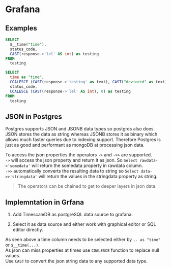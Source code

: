 # Grafana

## Examples

```SQL
SELECT
  $__time("time"),
  status_code,
  CAST(response->'lel' AS int) as testing
FROM
  testing
```

```SQL  
SELECT
  time as "time",
  COALESCE (CAST(response->'testing' as text), CAST("deviceid" as text)) as "metric",
  status_code,
  COALESCE (CAST(response->'lel' AS int), 0) as testing
FROM
  testing
```

## JSON in Postgres

Postgres supports JSON and JSONB data types so postgres also does.
JSON stores the data as string whereas JSONB stores it as binary which allows much faster queries due to indexing support.
Therefore Postgres is just as good and performant as mongoDB at processing json data.

To access the json properties the operators `->` and `->>` are supported.  
`->` will access the json property and return it as json. So `Select rawdata->'somedata'` will return the somedata property in rawdata column.  
`->>` automatically converts the resulting data to string so `Select data->>'stringdata'` will return the values in the stringdata property as string.  

> The operators can be chained to get to deeper layers in json data.

## Implemntation in Grfana

1. Add TimescaleDB as postgreSQL data source to grafana.

2. Select it as data source and either work with graphical editor or SQL editor directly.

As seen above a time column needs to be selected either by `.. as "time"` or `$__time(...)`.  
As json can miss properties at times use `COALESCE` function to replace null values.  
Use `CAST` to convert the json string data to any supported data type.
